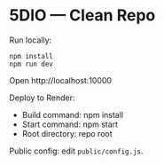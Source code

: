 # 5DIO — Clean Repo
Run locally:
```
npm install
npm run dev
```
Open http://localhost:10000

Deploy to Render:
- Build command: npm install
- Start command: npm start
- Root directory: repo root

Public config: edit `public/config.js`.
